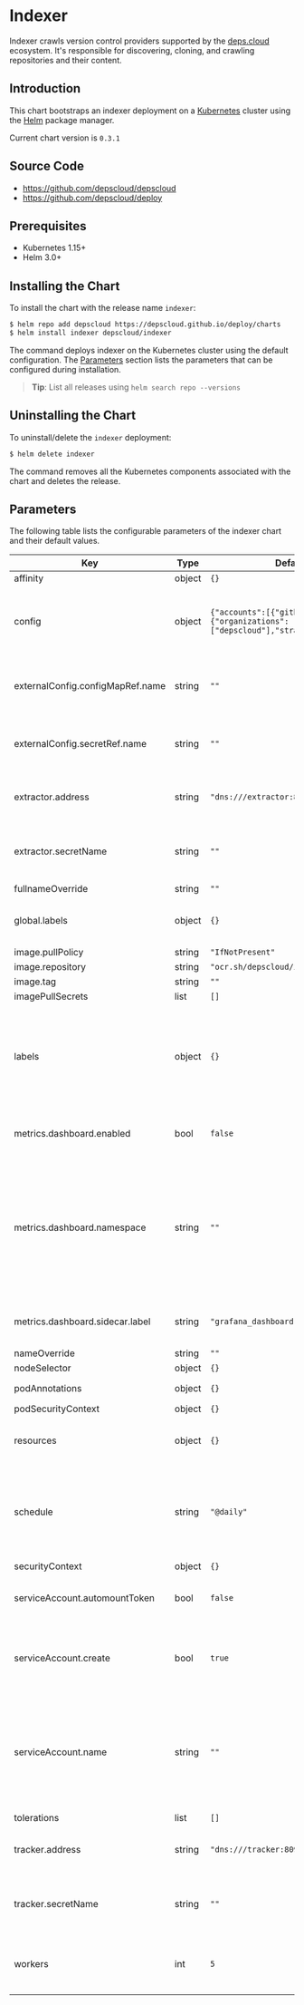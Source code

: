 # Indexer

Indexer crawls version control providers supported by the [deps.cloud](https://deps.cloud) ecosystem.
It's responsible for discovering, cloning, and crawling repositories and their content.

## Introduction

This chart bootstraps an indexer deployment on a [Kubernetes] cluster using the [Helm] package manager.

[kubernetes]: https://kubernetes.io
[helm]: https://helm.sh

Current chart version is `0.3.1`

## Source Code

- <https://github.com/depscloud/depscloud>
- <https://github.com/depscloud/deploy>

## Prerequisites

- Kubernetes 1.15+
- Helm 3.0+

## Installing the Chart

To install the chart with the release name `indexer`:

```bash
$ helm repo add depscloud https://depscloud.github.io/deploy/charts
$ helm install indexer depscloud/indexer
```

The command deploys indexer on the Kubernetes cluster using the default configuration.
The [Parameters](#parameters) section lists the parameters that can be configured during installation.

> **Tip**: List all releases using `helm search repo --versions`

## Uninstalling the Chart

To uninstall/delete the `indexer` deployment:

```bash
$ helm delete indexer
```

The command removes all the Kubernetes components associated with the chart and deletes the release.

## Parameters

The following table lists the configurable parameters of the indexer chart and their default values.

| Key                              | Type   | Default                                                                       | Description                                                                                                                                                 |
| -------------------------------- | ------ | ----------------------------------------------------------------------------- | ----------------------------------------------------------------------------------------------------------------------------------------------------------- |
| affinity                         | object | `{}`                                                                          |                                                                                                                                                             |
| config                           | object | `{"accounts":[{"github":{"organizations":["depscloud"],"strategy":"HTTP"}}]}` | Configure the accounts to index. See [the documentation](https://deps.cloud/docs/deploy/config/indexing/) for more information.                             |
| externalConfig.configMapRef.name | string | `""`                                                                          | The name of the config map containing the `config.yaml` file.                                                                                               |
| externalConfig.secretRef.name    | string | `""`                                                                          | The name of the secret containing the `config.yaml` file.                                                                                                   |
| extractor.address                | string | `"dns:///extractor:8090"`                                                     | Configures the connection string for the extractor.                                                                                                         |
| extractor.secretName             | string | `""`                                                                          | Configures mTLS for the extractor. The secret needs 3 keys: `tls.crt`,                                                                                      |
| fullnameOverride                 | string | `""`                                                                          |                                                                                                                                                             |
| global.labels                    | object | `{}`                                                                          | Common labels added to all resources.                                                                                                                       |
| image.pullPolicy                 | string | `"IfNotPresent"`                                                              |                                                                                                                                                             |
| image.repository                 | string | `"ocr.sh/depscloud/indexer"`                                                  |                                                                                                                                                             |
| image.tag                        | string | `""`                                                                          |                                                                                                                                                             |
| imagePullSecrets                 | list   | `[]`                                                                          |                                                                                                                                                             |
| labels                           | object | `{}`                                                                          | Labels added to all resources. These are joined with the global configuration for the deployment.                                                           |
| metrics.dashboard.enabled        | bool   | `false`                                                                       | Enables the creation of the dashboard config map.                                                                                                           |
| metrics.dashboard.namespace      | string | `""`                                                                          | Specify what namespace the config map should be deployed to. This may differ from your application configuration. Defaults to the namespace of the release. |
| metrics.dashboard.sidecar.label  | string | `"grafana_dashboard"`                                                         | The label used by the sidecar to select the dashboard.                                                                                                      |
| nameOverride                     | string | `""`                                                                          |                                                                                                                                                             |
| nodeSelector                     | object | `{}`                                                                          |                                                                                                                                                             |
| podAnnotations                   | object | `{}`                                                                          | Annotations for the pod.                                                                                                                                    |
| podSecurityContext               | object | `{}`                                                                          |                                                                                                                                                             |
| resources                        | object | `{}`                                                                          | Configure the resources allocated to the process.                                                                                                           |
| schedule                         | string | `"@daily"`                                                                    | The schedule to run on. If not set, then the indexer will run as a job instead of on a recurring schedule.                                                  |
| securityContext                  | object | `{}`                                                                          |                                                                                                                                                             |
| serviceAccount.automountToken    | bool   | `false`                                                                       | Determine pods should automount the token.                                                                                                                  |
| serviceAccount.create            | bool   | `true`                                                                        | Specifies whether a service account should be created.                                                                                                      |
| serviceAccount.name              | string | `""`                                                                          | The name of the service account to use. If not set and create is true, a name is generated using the fullname template                                      |
| tolerations                      | list   | `[]`                                                                          |                                                                                                                                                             |
| tracker.address                  | string | `"dns:///tracker:8090"`                                                       | Configures the connection string for the tracker.                                                                                                           |
| tracker.secretName               | string | `""`                                                                          | Configures mTLS for the tracker. The secret needs 3 keys: `tls.crt`,                                                                                        |
| workers                          | int    | `5`                                                                           | The number of worker threads to index repositories.                                                                                                         |
